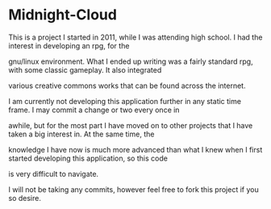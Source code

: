 Midnight-Cloud
==============

This is a project I started in 2011, while I was attending high school. I had the interest in developing an rpg, for the

gnu/linux environment. What I ended up writing was a fairly standard rpg, with some classic gameplay. It also integrated

various creative commons works that can be found across the internet.


I am currently not developing this application further in any static time frame. I may commit a change or two every once in

awhile, but for the most part I have moved on to other projects that I have taken a big interest in. At the same time, the

knowledge I have now is much more advanced than what I knew when I first started developing this application, so this code

is very difficult to navigate.


I will not be taking any commits, however feel free to fork this project if you so desire.
